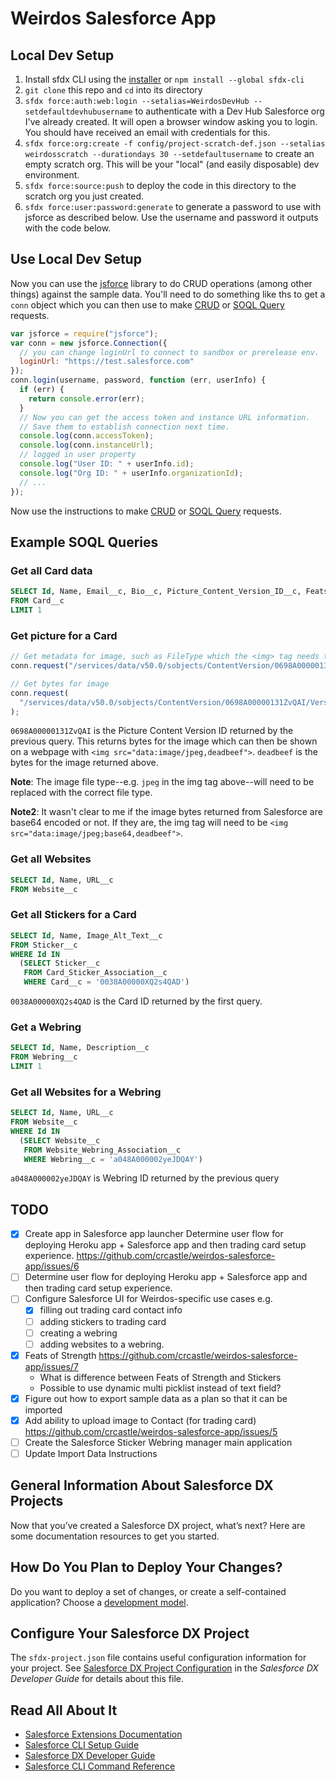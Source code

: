 # Weirdos Salesforce App

## Local Dev Setup

1. Install sfdx CLI using the [installer](https://developer.salesforce.com/tools/sfdxcli) or `npm install --global sfdx-cli`
1. `git clone` this repo and `cd` into its directory
1. `sfdx force:auth:web:login --setalias=WeirdosDevHub --setdefaultdevhubusername` to authenticate with a Dev Hub Salesforce org I've already created. It will open a browser window asking you to login. You should have received an email with credentials for this.
1. `sfdx force:org:create -f config/project-scratch-def.json --setalias weirdosscratch --durationdays 30 --setdefaultusername` to create an empty scratch org. This will be your "local" (and easily disposable) dev environment.
1. `sfdx force:source:push` to deploy the code in this directory to the scratch org you just created.
1. `sfdx force:user:password:generate` to generate a password to use with jsforce as described below. Use the username and password it outputs with the code below.

## Use Local Dev Setup

Now you can use the [jsforce](https://jsforce.github.io) library to do CRUD operations (among other things) against the sample data. You'll need to do something like ths to get a `conn` object which you can then use to make [CRUD](https://jsforce.github.io/document/#crud) or [SOQL Query](https://jsforce.github.io/document/#query) requests.

```javascript
var jsforce = require("jsforce");
var conn = new jsforce.Connection({
  // you can change loginUrl to connect to sandbox or prerelease env.
  loginUrl: "https://test.salesforce.com"
});
conn.login(username, password, function (err, userInfo) {
  if (err) {
    return console.error(err);
  }
  // Now you can get the access token and instance URL information.
  // Save them to establish connection next time.
  console.log(conn.accessToken);
  console.log(conn.instanceUrl);
  // logged in user property
  console.log("User ID: " + userInfo.id);
  console.log("Org ID: " + userInfo.organizationId);
  // ...
});
```

Now use the instructions to make [CRUD](https://jsforce.github.io/document/#crud) or [SOQL Query](https://jsforce.github.io/document/#query) requests.

## Example SOQL Queries

### Get all Card data

```sql
SELECT Id, Name, Email__c, Bio__c, Picture_Content_Version_ID__c, Feats_of_Strength__c, Main_Website__c, Twitter_Username__c, Instagram_Username__c, GitHub_Username__c, LinkedIn_Username__c, CodePen_Username__c
FROM Card__c
LIMIT 1
```

### Get picture for a Card

```javascript
// Get metadata for image, such as FileType which the <img> tag needs to display the image
conn.request("/services/data/v50.0/sobjects/ContentVersion/0698A00000131ZvQAI");

// Get bytes for image
conn.request(
  "/services/data/v50.0/sobjects/ContentVersion/0698A00000131ZvQAI/VersionData"
);
```

`0698A00000131ZvQAI` is the Picture Content Version ID returned by the previous query. This returns bytes for the image which can then be shown on a webpage with `<img src="data:image/jpeg,deadbeef">`. `deadbeef` is the bytes for the image returned above.

**Note**: The image file type--e.g. `jpeg` in the img tag above--will need to be replaced with the correct file type.

**Note2**: It wasn't clear to me if the image bytes returned from Salesforce are base64 encoded or not. If they are, the img tag will need to be `<img src="data:image/jpeg;base64,deadbeef">`.

### Get all Websites

```sql
SELECT Id, Name, URL__c
FROM Website__c
```

### Get all Stickers for a Card

```sql
SELECT Id, Name, Image_Alt_Text__c
FROM Sticker__c
WHERE Id IN
  (SELECT Sticker__c
   FROM Card_Sticker_Association__c
   WHERE Card__c = '0038A00000XQ2s4QAD')
```

`0038A00000XQ2s4QAD` is the Card ID returned by the first query.

### Get a Webring

```sql
SELECT Id, Name, Description__c
FROM Webring__c
LIMIT 1
```

### Get all Websites for a Webring

```sql
SELECT Id, Name, URL__c
FROM Website__c
WHERE Id IN
  (SELECT Website__c
   FROM Website_Webring_Association__c
   WHERE Webring__c = 'a048A000002yeJDQAY')
```

`a048A000002yeJDQAY` is Webring ID returned by the previous query

## TODO

- [x] Create app in Salesforce app launcher Determine user flow for deploying Heroku app + Salesforce app and then trading card setup experience. https://github.com/crcastle/weirdos-salesforce-app/issues/6
- [ ] Determine user flow for deploying Heroku app + Salesforce app and then trading card setup experience.
- [ ] Configure Salesforce UI for Weirdos-specific use cases e.g.
  - [x] filling out trading card contact info
  - [ ] adding stickers to trading card
  - [ ] creating a webring
  - [ ] adding websites to a webring.
- [x] Feats of Strength https://github.com/crcastle/weirdos-salesforce-app/issues/7
  - What is difference between Feats of Strength and Stickers
  - Possible to use dynamic multi picklist instead of text field?
- [x] Figure out how to export sample data as a plan so that it can be imported
- [x] Add ability to upload image to Contact (for trading card) https://github.com/crcastle/weirdos-salesforce-app/issues/5
- [ ] Create the Salesforce Sticker Webring manager main application
- [ ] Update Import Data Instructions

## General Information About Salesforce DX Projects

Now that you’ve created a Salesforce DX project, what’s next? Here are some documentation resources to get you started.

## How Do You Plan to Deploy Your Changes?

Do you want to deploy a set of changes, or create a self-contained application? Choose a [development model](https://developer.salesforce.com/tools/vscode/en/user-guide/development-models).

## Configure Your Salesforce DX Project

The `sfdx-project.json` file contains useful configuration information for your project. See [Salesforce DX Project Configuration](https://developer.salesforce.com/docs/atlas.en-us.sfdx_dev.meta/sfdx_dev/sfdx_dev_ws_config.htm) in the _Salesforce DX Developer Guide_ for details about this file.

## Read All About It

- [Salesforce Extensions Documentation](https://developer.salesforce.com/tools/vscode/)
- [Salesforce CLI Setup Guide](https://developer.salesforce.com/docs/atlas.en-us.sfdx_setup.meta/sfdx_setup/sfdx_setup_intro.htm)
- [Salesforce DX Developer Guide](https://developer.salesforce.com/docs/atlas.en-us.sfdx_dev.meta/sfdx_dev/sfdx_dev_intro.htm)
- [Salesforce CLI Command Reference](https://developer.salesforce.com/docs/atlas.en-us.sfdx_cli_reference.meta/sfdx_cli_reference/cli_reference.htm)
